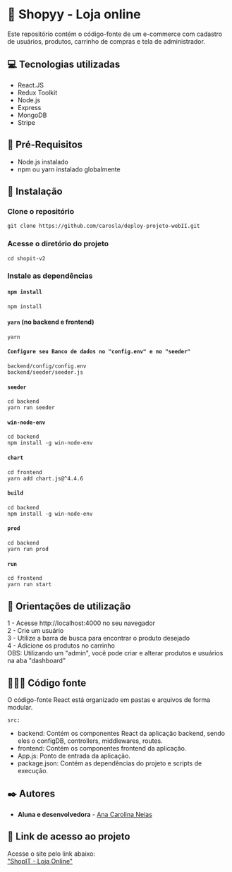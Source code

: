# 🛒 Shopyy - Loja online

Este repositório contém o código-fonte de um e-commerce com cadastro de usuários, produtos, carrinho de compras e tela de administrador.

## 💻 Tecnologias utilizadas

* React.JS
* Redux Toolkit
* Node.js
* Express
* MongoDB
* Stripe

## 📜 Pré-Requisitos

* Node.js instalado
* npm ou yarn instalado globalmente

## 🔧 Instalação
### Clone o repositório
```
git clone https://github.com/carosla/deploy-projeto-webII.git
```

### Acesse o diretório do projeto
```
cd shopit-v2
```

### Instale as dependências
#### `npm install`
```
npm install
```

#### `yarn` (no backend e frontend)
```
yarn
```

#### `Configure seu Banco de dados no "config.env" e no "seeder"`
```
backend/config/config.env
backend/seeder/seeder.js
```

#### `seeder`
```
cd backend
yarn run seeder
```

#### `win-node-env`
```
cd backend
npm install -g win-node-env
```

#### `chart`
```
cd frontend
yarn add chart.js@^4.4.6
```

#### `build`
```
cd backend
npm install -g win-node-env
```

#### `prod`
```
cd backend
yarn run prod
```

#### `run`
```
cd frontend
yarn run start
```


## 🔎 Orientações de utilização

1 - Acesse http://localhost:4000 no seu navegador\
2 - Crie um usuário\
3 - Utilize a barra de busca para encontrar o produto desejado\
4 - Adicione os produtos no carrinho\
OBS: Utilizando um "admin", você pode criar e alterar produtos e usuários na aba "dashboard"

## 👩🏻‍💻 Código fonte

O código-fonte React está organizado em pastas e arquivos de forma modular.

`src:`
* backend: Contém os componentes React da aplicação backend, sendo eles o configDB, controllers, middlewares, routes.
* frontend: Contém os componentes frontend da aplicação.
* App.js: Ponto de entrada da aplicação.
* package.json: Contém as dependências do projeto e scripts de execução.

## ✒️ Autores

* **Aluna e desenvolvedora** -  [Ana Carolina Neias](linkedin.com/in/anacarolinaneias/)

## 🔗 Link de acesso ao projeto
Acesse o site pelo link abaixo:\
["ShopIT - Loja Online"](https://shopit-v2-odvt.onrender.com)
